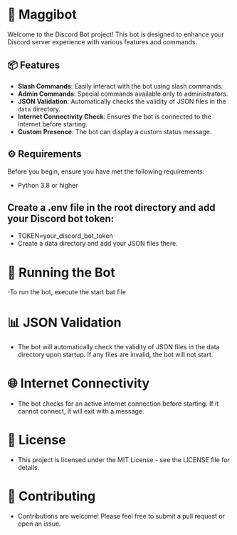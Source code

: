 # 🎉 Maggibot

Welcome to the Discord Bot project! This bot is designed to enhance your Discord server experience with various features and commands.

## 📦 Features

- **Slash Commands**: Easily interact with the bot using slash commands.
- **Admin Commands**: Special commands available only to administrators.
- **JSON Validation**: Automatically checks the validity of JSON files in the `data` directory.
- **Internet Connectivity Check**: Ensures the bot is connected to the internet before starting.
- **Custom Presence**: The bot can display a custom status message.

## ⚙️ Requirements

Before you begin, ensure you have met the following requirements:

- Python 3.8 or higher

## Create a .env file in the root directory and add your Discord bot token:
- TOKEN=your_discord_bot_token
- Create a data directory and add your JSON files there.

# 🚀 Running the Bot
-To run the bot, execute the start.bat file

# 📊 JSON Validation
- The bot will automatically check the validity of JSON files in the data directory upon startup. If any files are invalid, the bot will not start.

# 🌐 Internet Connectivity
- The bot checks for an active internet connection before starting. If it cannot connect, it will exit with a message.

# 📜 License
- This project is licensed under the MIT License - see the LICENSE file for details.

# 🤝 Contributing
- Contributions are welcome! Please feel free to submit a pull request or open an issue.
